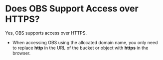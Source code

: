 # Does OBS Support Access over HTTPS?<a name="obs_03_0071"></a>

Yes, OBS supports access over HTTPS.

-   When accessing OBS using the allocated domain name, you only need to replace  **http**  in the URL of the bucket or object with  **https**  in the browser.

